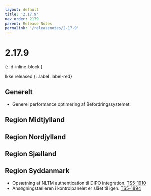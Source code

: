 ```yaml
---
layout: default
title: '2.17.9'
nav_order: 2179
parent: Release Notes
permalink: '/releasenotes/2-17-9'
---
```


# 2.17.9
{: .d-inline-block }

Ikke released
{: .label .label-red}

## Generelt
- Generel performance optimering af Befordringssystemet. 

## Region Midtjylland

## Region Nordjylland

## Region Sjælland

## Region Syddanmark
- Opsætning af NLTM authentication til DIPO integration. [TS5-1910](https://sd.trifork.com/projects/TS5/queues/custom/95/TS5-1910)
- Ansøgningstælleren i kontrolpanelet er slået til igen. [TS5-1894](https://sd.trifork.com/projects/TS5/queues/custom/95/TS5-1894)
